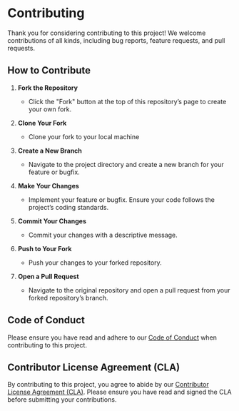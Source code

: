 # Contributing

Thank you for considering contributing to this project! We welcome contributions of all kinds, including bug reports, feature requests, and pull requests.

## How to Contribute

1. **Fork the Repository**
   - Click the "Fork" button at the top of this repository’s page to create your own fork.

2. **Clone Your Fork**
   - Clone your fork to your local machine

3. **Create a New Branch**
   - Navigate to the project directory and create a new branch for your feature or bugfix.

4. **Make Your Changes**
   - Implement your feature or bugfix. Ensure your code follows the project’s coding standards.

5. **Commit Your Changes**
   - Commit your changes with a descriptive message.

6. **Push to Your Fork**
   - Push your changes to your forked repository.

7. **Open a Pull Request**
   - Navigate to the original repository and open a pull request from your forked repository’s branch.

## Code of Conduct

Please ensure you have read and adhere to our [Code of Conduct](CODE_OF_CONDUCT.md) when contributing to this project.

## Contributor License Agreement (CLA)

By contributing to this project, you agree to abide by our [Contributor License Agreement (CLA)](CLA.md). Please ensure you have read and signed the CLA before submitting your contributions.